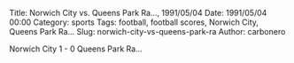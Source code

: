 Title: Norwich City vs. Queens Park Ra…, 1991/05/04
Date: 1991/05/04 00:00
Category: sports
Tags: football, football scores, Norwich City, Queens Park Ra…
Slug: norwich-city-vs-queens-park-ra
Author: carbonero


Norwich City 1 - 0 Queens Park Ra…
